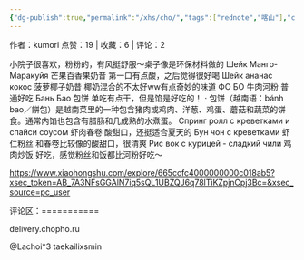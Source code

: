 ```yaml
---
{"dg-publish":true,"permalink":"/xhs/cho/","tags":["rednote","喀山"],"created":"2025-03-17T18:24:24.641+08:00","updated":"2025-03-19T21:44:07.519+08:00"}
---
```


作者：kumori
点赞：19   |   收藏：6   |   评论：2

小院子很喜欢，粉粉的，有风挺舒服～桌子像是环保材料做的
Шейк Манго-Маракуйя 芒果百香果奶昔 第一口有点酸，之后觉得很好喝
Шейк ананас кокос 菠萝椰子奶昔 椰奶混合的不太好ww有点奇妙的味道
ФО БО 牛肉河粉 普通好吃
Бань Бао 包饼 单吃有点干，但是馅是好吃的！
· 包饼（越南语：bánh bao／餅包）是越南菜里的一种包含猪肉或鸡肉、洋葱、鸡蛋、蘑菇和蔬菜的饼食。通常内馅也包含有腊肠和几成熟的水煮蛋。
Спринг ролл с креветками и спайси соусом 虾肉春卷 酸甜口，还挺适合夏天的
Бун чон с креветками 虾仁粉丝 和春卷比较像的酸甜口，很清爽
Рис вок с курицей - сладкий чили 鸡肉炒饭 好吃，感觉粉丝和饭都比河粉好吃～

https://www.xiaohongshu.com/explore/665ccfc4000000000c018ab5?xsec_token=AB_7A3NFsGGAlN7iq5sQL1UBZQJ6q78lTiKZpjnCpj3Bc=&xsec_source=pc_user

评论区：===========

delivery.chopho.ru

@Lachoi*3 taekailixsmin